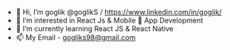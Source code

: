 - 👋 Hi, I’m goglik @goglikS / https://www.linkedin.com/in/goglik/
- 👀 I’m interested in React Js & Mobile 📱 App Development
- 🌱 I’m currently learning React JS & React Native
- 📫 My Email - gogliks98@gmail.com

<!---
goglikS/goglikS is a ✨ special ✨ repository because its `README.md` (this file) appears on your GitHub profile.
You can click the Preview link to take a look at your changes.
--->
